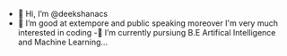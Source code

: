 - 👋 Hi, I’m @deekshanacs
- 👀 I’m good at extempore and public speaking moreover I'm very much interested in coding 
-🌱 I’m currently pursiung B.E Artifical Intelligence and Machine Learning...
  

<!---
deekshanacs/deekshanacs is a ✨ special ✨ repository because its `README.md` (this file) appears on your GitHub profile.
You can click the Preview link to take a look at your changes.
--->
